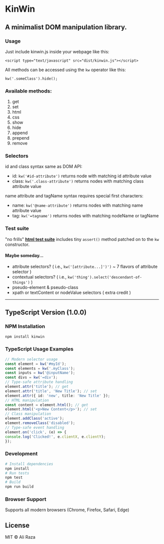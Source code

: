 # KinWin
## A minimalist DOM manipulation library.

### Usage

Just include kinwin.js inside your webpage like this:

`<script type="text/javascript" src="dist/kinwin.js"></script>`

All methods can be accessed using the `kw` operator like this:

`kw('.someClass').hide();`

### Available methods:

1. get
2. set
3. html
4. css
5. show
6. hide
7. append
8. prepend
9. remove

### Selectors

id and class syntax same as DOM API:
+ id: `kw('#id-attribute')` returns node with matching id attribute value
+ class: `kw('.class-attribute')` returns nodes with matching class attribute value

name attribute and tagName syntax requires special first characters:
+ name: `kw('@name-attribute')` returns nodes with matching name attribute value
+ tag: `kw('=tagname')` returns nodes with matching nodeName or tagName

### Test suite
"no frills" <a href="https://rawgit.com/aliirz/kinwin.js/master/test/suite.html" 
  target="_blank" title="opens new tab">__html test suite__</a> 
includes tiny `assert()` method patched on to the `kw` constructor.

#### Maybe someday&hellip;
+ attribute selectors? ( i.e., `kw('[attribute...]')')` ~ 7 flavors of attribute selector )
+ contextual selectors? ( i.e., `kw('thing').select('descendant-of-things')` )
+ pseudo-element &amp; pseudo-class
+ xpath or textContent or nodeValue selectors ( extra credit )

---

## TypeScript Version (1.0.0)

### NPM Installation
```bash
npm install kinwin
```

### TypeScript Usage Examples
```typescript
// Modern selector usage
const element = kw('#myId');
const elements = kw('.myClass');
const inputs = kw('@inputName');
const divs = kw('=div');
// Type-safe attribute handling
element.attr('title'); // get
element.attr('title', 'New Title'); // set
element.attr({ id: 'new', title: 'New Title' });
// HTML manipulation
const content = element.html(); // get
element.html('<p>New Content</p>'); // set
// Class manipulation
element.addClass('active');
element.removeClass('disabled');
// Type-safe event handling
element.on('click', (e) => {
console.log('Clicked!', e.clientX, e.clientY);
});
```


### Development

```bash
# Install dependencies
npm install
# Run tests
npm test
# Build
npm run build
```

### Browser Support
Supports all modern browsers (Chrome, Firefox, Safari, Edge)

## License
MIT © Ali Raza